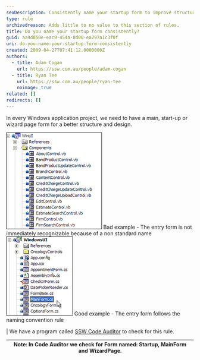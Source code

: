 ```yaml
---
seoDescription: Consistently name your startup form to improve structure and design in Windows applications.
type: rule
archivedreason: Adds little to no value to this section of rules.
title: Do you name your startup form consistently?
guid: aa9d850e-eac9-454a-8d00-ea297a1c3f0f
uri: do-you-name-your-startup-form-consistently
created: 2009-04-27T07:41:12.0000000Z
authors:
  - title: Adam Cogan
    url: https://ssw.com.au/people/adam-cogan
  - title: Ryan Tee
    url: https://ssw.com.au/people/ryan-tee
    noimage: true
related: []
redirects: []
---
```


In every Windows application project, we need to have a main, start-up or wizard page form for a better structure and design.

<!--endintro-->

![Bad Project without Main Form](BadMainForm.gif) Bad example - The entry form is not immediately recognizable because of a non standard name ![Good with Main Form](GoodMainForm.gif) Good example - The entry form follows the naming convention rule

| We have a program called [SSW Code Auditor](http://www.ssw.com.au/ssw/CodeAuditor/Default.aspx#VBMainForm) to check for this rule.

| Note: In Code Auditor we check for Form named: Startup, MainForm and WizardPage. |
| -------------------------------------------------------------------------------- |
